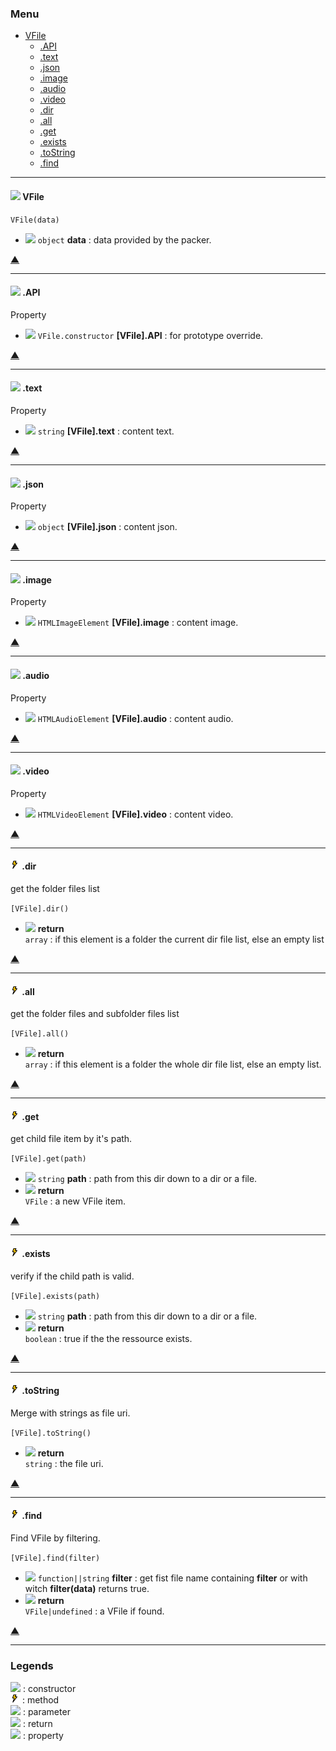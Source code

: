 ### <a name='main_menu'></a> Menu

+ [VFile](#tgt_VFile)
	+ [.API](#tgt_VFile.API)
	+ [.text](#tgt_VFile.text)
	+ [.json](#tgt_VFile.json)
	+ [.image](#tgt_VFile.image)
	+ [.audio](#tgt_VFile.audio)
	+ [.video](#tgt_VFile.video)
	+ [.dir](#tgt_VFile.prototype.dir)
	+ [.all](#tgt_VFile.prototype.all)
	+ [.get](#tgt_VFile.prototype.get)
	+ [.exists](#tgt_VFile.prototype.exists)
	+ [.toString](#tgt_VFile.prototype.toString)
	+ [.find](#tgt_VFile.prototype.find)

<hr/>

#### <a name="tgt_VFile"></a> ![](https://via.placeholder.com/15/ff0000/000000?text=+) VFile





`VFile(data)`
+ ![](https://via.placeholder.com/15/158900/000000?text=+) `object` **data** : data provided by the packer.

[▲](#main_menu)

<hr/>

#### <a name="tgt_VFile.API"></a> ![](https://via.placeholder.com/15/0089E0/000000?text=+) .API





Property
+ ![](https://via.placeholder.com/15/0089E0/000000?text=+) `VFile.constructor` **[VFile].API** : for prototype override.

[▲](#main_menu)

<hr/>

#### <a name="tgt_VFile.text"></a> ![](https://via.placeholder.com/15/0089E0/000000?text=+) .text





Property
+ ![](https://via.placeholder.com/15/0089E0/000000?text=+) `string` **[VFile].text** : content text.

[▲](#main_menu)

<hr/>

#### <a name="tgt_VFile.json"></a> ![](https://via.placeholder.com/15/0089E0/000000?text=+) .json





Property
+ ![](https://via.placeholder.com/15/0089E0/000000?text=+) `object` **[VFile].json** : content json.

[▲](#main_menu)

<hr/>

#### <a name="tgt_VFile.image"></a> ![](https://via.placeholder.com/15/0089E0/000000?text=+) .image





Property
+ ![](https://via.placeholder.com/15/0089E0/000000?text=+) `HTMLImageElement` **[VFile].image** : content image.

[▲](#main_menu)

<hr/>

#### <a name="tgt_VFile.audio"></a> ![](https://via.placeholder.com/15/0089E0/000000?text=+) .audio





Property
+ ![](https://via.placeholder.com/15/0089E0/000000?text=+) `HTMLAudioElement` **[VFile].audio** : content audio.

[▲](#main_menu)

<hr/>

#### <a name="tgt_VFile.video"></a> ![](https://via.placeholder.com/15/0089E0/000000?text=+) .video





Property
+ ![](https://via.placeholder.com/15/0089E0/000000?text=+) `HTMLVideoElement` **[VFile].video** : content video.

[▲](#main_menu)

<hr/>

#### <a name="tgt_VFile.prototype.dir"></a> ![](reference_src/md-icon_function.png) .dir


get the folder files list


`[VFile].dir()`
+ ![](https://via.placeholder.com/15/ee9900/000000?text=+) **return**<br/> `array` : if this element is a folder the current dir file list, else an empty list

[▲](#main_menu)

<hr/>

#### <a name="tgt_VFile.prototype.all"></a> ![](reference_src/md-icon_function.png) .all


get the folder files and subfolder files list


`[VFile].all()`
+ ![](https://via.placeholder.com/15/ee9900/000000?text=+) **return**<br/> `array` : if this element is a folder the whole dir file list, else an empty list.

[▲](#main_menu)

<hr/>

#### <a name="tgt_VFile.prototype.get"></a> ![](reference_src/md-icon_function.png) .get


get child file item by it's path.


`[VFile].get(path)`
+ ![](https://via.placeholder.com/15/158900/000000?text=+) `string` **path** : path from this dir down to a dir or a file.
+ ![](https://via.placeholder.com/15/ee9900/000000?text=+) **return**<br/> `VFile` : a new VFile item.

[▲](#main_menu)

<hr/>

#### <a name="tgt_VFile.prototype.exists"></a> ![](reference_src/md-icon_function.png) .exists


verify if the child path is valid.


`[VFile].exists(path)`
+ ![](https://via.placeholder.com/15/158900/000000?text=+) `string` **path** : path from this dir down to a dir or a file.
+ ![](https://via.placeholder.com/15/ee9900/000000?text=+) **return**<br/> `boolean` : true if the the ressource exists.

[▲](#main_menu)

<hr/>

#### <a name="tgt_VFile.prototype.toString"></a> ![](reference_src/md-icon_function.png) .toString


Merge with strings as file uri.


`[VFile].toString()`
+ ![](https://via.placeholder.com/15/ee9900/000000?text=+) **return**<br/> `string` : the file uri.

[▲](#main_menu)

<hr/>

#### <a name="tgt_VFile.prototype.find"></a> ![](reference_src/md-icon_function.png) .find


Find VFile by filtering.


`[VFile].find(filter)`
+ ![](https://via.placeholder.com/15/158900/000000?text=+) `function||string` **filter** : get fist file name containing **filter** or with witch **filter(data)** returns true.
+ ![](https://via.placeholder.com/15/ee9900/000000?text=+) **return**<br/> `VFile|undefined` : a VFile if found.

[▲](#main_menu)

<hr/>

### <a name='main_legends'></a> Legends

![](https://via.placeholder.com/15/ff0000/000000?text=+) : constructor<br/>![](reference_src/md-icon_function.png) : method<br/>![](https://via.placeholder.com/15/158900/000000?text=+) : parameter<br/>![](https://via.placeholder.com/15/ee9900/000000?text=+) : return<br/>![](https://via.placeholder.com/15/0089E0/000000?text=+) : property